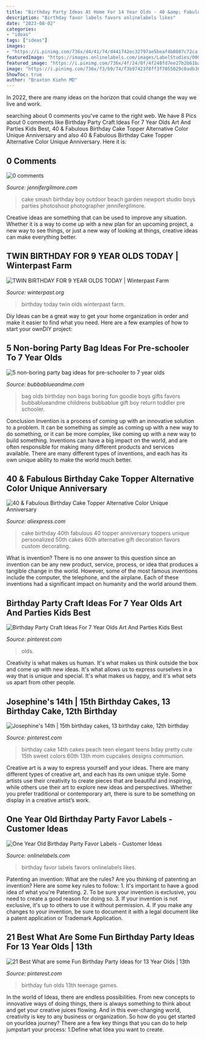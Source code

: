 ```yaml
---
title: "Birthday Party Ideas At Home For 14 Year Olds - 40 &amp; Fabulous Birthday Cake Topper Alternative Color Unique Anniversary"
description: "Birthday favor labels favors onlinelabels likes"
date: "2023-08-02"
categories:
- "ideas"
tags: ["ideas"]
images:
- "https://i.pinimg.com/736x/d4/41/74/d441742ec32797ae5beaf4b0807c72ca.jpg"
featuredImage: "https://images.onlinelabels.com/images/LabelStudies/00000002/1596/Party-Favors_detail.jpg"
featured_image: "https://i.pinimg.com/736x/4f/24/8f/4f248fd7ee27b2b61ba55ec8057327f0--th-birthday-cake-ideas-cake-birthday-teen.jpg"
image: "https://i.pinimg.com/736x/f3/b9/74/f3b97423f8ff3f7055029c0adb369e1e.jpg"
ShowToc: true
author: "Braxton Kiehn MD"
---
```



In 2022, there are many ideas on the horizon that could change the way we live and work.

	

		
searching about 0 comments you've came to the right web. We have 8 Pics about 0 comments like Birthday Party Craft Ideas For 7 Year Olds Art And Parties Kids Best, 40 &amp; Fabulous Birthday Cake Topper Alternative Color Unique Anniversary and also 40 &amp; Fabulous Birthday Cake Topper Alternative Color Unique Anniversary. Here it is:
		
    
## 0 Comments

<img loading=lazy src="https://jennifergilmore.com/blog/wp-content/uploads/2014/05/blog_gilmore_studios_photo_orange_county_newport_beach_family_portrait_cake_smash_outdoor_one_yr_old_boy_cowboy_boots_spencer_3.jpg" onerror="this.onerror=null;this.src='https://tse4.mm.bing.net/th?id=OIP.eNTemHv8N5j3nnTWCMJUDAHaFS&amp;pid=15.1';" alt="0 comments">

_Source: jennifergilmore.com_

>cake smash birthday boy outdoor beach garden newport studio boys parties photoshoot photographer jennifergilmore. 

	

Creative ideas are something that can be used to improve any situation. Whether it is a way to come up with a new plan for an upcoming project, a new way to see things, or just a new way of looking at things, creative ideas can make everything better.

    
## TWIN BIRTHDAY FOR 9 YEAR OLDS TODAY | Winterpast Farm

<img loading=lazy src="http://winterpast.org/wp-content/uploads/2015/08/IMG_4284.jpg" onerror="this.onerror=null;this.src='https://tse2.mm.bing.net/th?id=OIP.zvBcym7Px90cLHRPbQxmiQHaHa&amp;pid=15.1';" alt="TWIN BIRTHDAY FOR 9 YEAR OLDS TODAY | Winterpast Farm">

_Source: winterpast.org_

>birthday today twin olds winterpast farm. 

	

Diy Ideas can be a great way to get your home organization in order and make it easier to find what you need. Here are a few examples of how to start your ownDIY project: 

    
## 5 Non-boring Party Bag Ideas For Pre-schooler To 7 Year Olds

<img loading=lazy src="http://bubbablueandme.com/wp-content/uploads/2016/01/5-non-boring-party-bag-ideas-for-kids-Bubbablue-and-me.jpg" onerror="this.onerror=null;this.src='https://tse4.mm.bing.net/th?id=OIP.gkiNpsQM48hHWf9NdWsl7wHaKo&amp;pid=15.1';" alt="5 non-boring party bag ideas for pre-schooler to 7 year olds">

_Source: bubbablueandme.com_

>bag olds birthday non bags boring fun goodie boys gifts favors bubbablueandme childrens bubbablue gift boy return toddler pre schooler. 

	

Conclusion
Invention is a process of coming up with an innovative solution to a problem. It can be something as simple as coming up with a new way to do something, or it can be more complex, like coming up with a new way to build something. Inventions can have a big impact on the world, and are often responsible for making many different products and services available. There are many different types of inventions, and each has its own unique ability to make the world much better.

    
## 40 &amp; Fabulous Birthday Cake Topper Alternative Color Unique Anniversary

<img loading=lazy src="https://ae01.alicdn.com/kf/HTB1z9JeNXXXXXa_XVXXq6xXFXXXy/40-Fabulous-Birthday-Cake-Topper-Alternative-Color-Unique-Anniversary-Cake-Topper-Vintage-Gift-Favors-for-40th.jpg" onerror="this.onerror=null;this.src='https://tse2.mm.bing.net/th?id=OIP.4_FTc9QzZfPSJi-xDQho6AHaJ8&amp;pid=15.1';" alt="40 &amp; Fabulous Birthday Cake Topper Alternative Color Unique Anniversary">

_Source: aliexpress.com_

>cake birthday 40th fabulous 40 topper anniversary toppers unique personalized 50th cakes 60th alternative gift decoration favors custom decorating. 

	

What is invention?
There is no one answer to this question since an invention can be any new product, service, process, or idea that produces a tangible change in the world. However, some of the most famous inventions include the computer, the telephone, and the airplane. Each of these inventions had a significant impact on humanity and the world around them.

    
## Birthday Party Craft Ideas For 7 Year Olds Art And Parties Kids Best

<img loading=lazy src="https://i.pinimg.com/736x/f3/b9/74/f3b97423f8ff3f7055029c0adb369e1e.jpg" onerror="this.onerror=null;this.src='https://tse4.mm.bing.net/th?id=OIP.fzjJueUU5TzvFAcio_JAKQHaJ3&amp;pid=15.1';" alt="Birthday Party Craft Ideas For 7 Year Olds Art And Parties Kids Best">

_Source: pinterest.com_

>olds. 

	

Creativity is what makes us human. It's what makes us think outside the box and come up with new ideas. It's what allows us to express ourselves in a way that is unique and special. It's what makes us happy, and it's what sets us apart from other people.

    
## Josephine&#039;s 14th | 15th Birthday Cakes, 13 Birthday Cake, 12th Birthday

<img loading=lazy src="https://i.pinimg.com/736x/4f/24/8f/4f248fd7ee27b2b61ba55ec8057327f0--th-birthday-cake-ideas-cake-birthday-teen.jpg" onerror="this.onerror=null;this.src='https://tse4.mm.bing.net/th?id=OIP.nnle0m3ltC4yrXd8tSzmwAAAAA&amp;pid=15.1';" alt="Josephine&#039;s 14th | 15th birthday cakes, 13 birthday cake, 12th birthday">

_Source: pinterest.com_

>birthday cake 14th cakes peach teen elegant teens bday pretty cute 15th sweet colors 60th 13th mom cupcakes designs communion. 

	

Creative art is a way to express yourself and your ideas. There are many different types of creative art, and each has its own unique style. Some artists use their creativity to create pieces that are beautiful and inspiring, while others use their art to explore new ideas and perspectives. Whether you prefer traditional or contemporary art, there is sure to be something on display in a creative artist’s work.

    
## One Year Old Birthday Party Favor Labels - Customer Ideas

<img loading=lazy src="https://images.onlinelabels.com/images/LabelStudies/00000002/1596/Party-Favors_detail.jpg" onerror="this.onerror=null;this.src='https://tse4.mm.bing.net/th?id=OIP.5aBTHl35tSgQZZ831K4maQAAAA&amp;pid=15.1';" alt="One Year Old Birthday Party Favor Labels - Customer Ideas">

_Source: onlinelabels.com_

>birthday favor labels favors onlinelabels likes. 

	

Patenting an invention: What are the rules?
Are you thinking of patenting an invention? Here are some key rules to follow: 1. It's important to have a good idea of what you're Patenting. 
2. To be sure your invention is exclusive, you need to create a good reason for doing so. 
3. If your invention is not exclusive, it's up to others to use it without permission. 4. If you make any changes to your invention, be sure to document it with a legal document like a patent application or Trademark Application. 
    
## 21 Best What Are Some Fun Birthday Party Ideas For 13 Year Olds | 13th

<img loading=lazy src="https://i.pinimg.com/736x/d4/41/74/d441742ec32797ae5beaf4b0807c72ca.jpg" onerror="this.onerror=null;this.src='https://tse3.mm.bing.net/th?id=OIP.zcVqKC99Zt-JoxpB06IYswHaO0&amp;pid=15.1';" alt="21 Best What are some Fun Birthday Party Ideas for 13 Year Olds | 13th">

_Source: pinterest.com_

>birthday fun olds 13th teenage games. 

	

In the world of Ideas, there are endless possibilities. From new concepts to innovative ways of doing things, there is always something to think about and get your creative juices flowing. And in this ever-changing world, creativity is key to any business or organization. So how do you get started on yourIdea journey? There are a few key things that you can do to help jumpstart your process: 1.Define what Idea you want to create.

